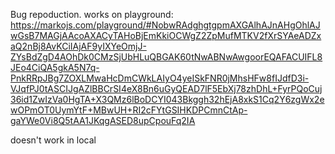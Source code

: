 Bug repoduction.
works on playground: https://markojs.com/playground/#NobwRAdghgtgpmAXGAlhAJnAHgOhlAJwGsB7MAGjAAcoAXACyTAHoBjEmKkiOCWgZ2ZpMufMTKV2fXrSYAeADZxaQ2nBj8AvKCiIAjAF9yIXYeOmjJ-ZYsBdZgD4AOhDk0CMzSjUbHLuQBGAK60tNwABNwAwgoorEQAFACUIFL8JEo4CiQA5gkA5N7q-PnkRRpJBg7ZOXLMwaHcDmCWkLAIyO4yeISkFNR0jMhsHFw8fIJdfD3i-VJqfPJ0tASCIJgAZlBBCrSI4eX8Bn6uGyQEAD7lF5EbXj78zhDhL+FyrPQoCuj36id1ZwIzVa0HgTA+X3QMz6lBoDCYI043Bkggh32hEjA8xkS1Cq2Y6zgWx2ewOPmOT0UymYtF+MBwUH+RI2cFYtGSIHKDPCmnCtAp-gaYWe0Vi8Q5tAA1JKqgASED8upCpouFq2IA

doesn't work in local
